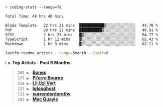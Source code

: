 ```zsh
> coding-stats --range=7d
```

<!--START_SECTION:waka-->

```txt
Total Time: 49 hrs 40 mins

Blade Template   22 hrs 21 mins  ███████████▒░░░░░░░░░░░░░   44.70 %
PHP              20 hrs 27 mins  ██████████▒░░░░░░░░░░░░░░   40.91 %
SCSS             2 hrs 23 mins   █▒░░░░░░░░░░░░░░░░░░░░░░░   04.77 %
TypeScript       1 hr 12 mins    ▓░░░░░░░░░░░░░░░░░░░░░░░░   02.43 %
Markdown         1 hr 3 mins     ▓░░░░░░░░░░░░░░░░░░░░░░░░   02.11 %
```

<!--END_SECTION:waka-->

```zsh
lastfm-readme artists --range=6month --limit=6
```

<!--START_LASTFM_ARTISTS:{"period": "6month", "rows": 6}-->
<a href="https://last.fm" target="_blank"><img src="https://user-images.githubusercontent.com/17434202/215290617-e793598d-d7c9-428f-9975-156db1ba89cc.svg" alt="Last.fm Logo" width="18" height="13"/></a> **Top Artists - Past 6 Months**

> `262 ▶️` ∙ **[Bones](https://www.last.fm/music/Bones)**<br/>
> `177 ▶️` ∙ **[Pi’erre Bourne](https://www.last.fm/music/Pi%E2%80%99erre+Bourne)**<br/>
> `158 ▶️` ∙ **[Lil Uzi Vert](https://www.last.fm/music/Lil+Uzi+Vert)**<br/>
> `127 ▶️` ∙ **[Iglooghost](https://www.last.fm/music/Iglooghost)**<br/>
> `111 ▶️` ∙ **[surrenderdorothy](https://www.last.fm/music/surrenderdorothy)**<br/>
> `103 ▶️` ∙ **[Mac Quayle](https://www.last.fm/music/Mac+Quayle)**<br/>
<!--END_LASTFM_ARTISTS-->
